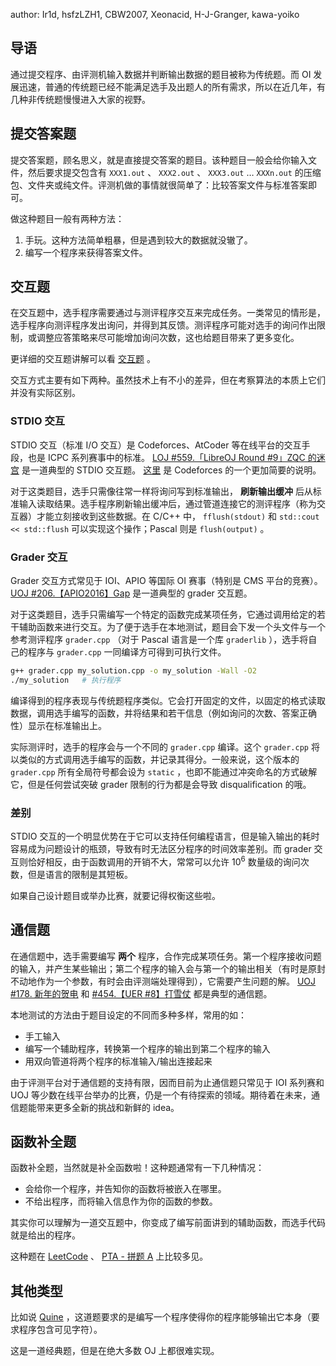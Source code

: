 author: Ir1d, hsfzLZH1, CBW2007, Xeonacid, H-J-Granger, kawa-yoiko

## 导语

通过提交程序、由评测机输入数据并判断输出数据的题目被称为传统题。而 OI 发展迅速，普通的传统题已经不能满足选手及出题人的所有需求，所以在近几年，有几种非传统题慢慢进入大家的视野。

## 提交答案题

提交答案题，顾名思义，就是直接提交答案的题目。该种题目一般会给你输入文件，然后要求提交包含有 `XXX1.out` 、 `XXX2.out` 、 `XXX3.out` … `XXXn.out` 的压缩包、文件夹或纯文件。评测机做的事情就很简单了：比较答案文件与标准答案即可。

做这种题目一般有两种方法：

1.  手玩。这种方法简单粗暴，但是遇到较大的数据就没辙了。
2.  编写一个程序来获得答案文件。

## 交互题

在交互题中，选手程序需要通过与测评程序交互来完成任务。一类常见的情形是，选手程序向测评程序发出询问，并得到其反馈。测评程序可能对选手的询问作出限制，或调整应答策略来尽可能增加询问次数，这也给题目带来了更多变化。

更详细的交互题讲解可以看 [交互题](../basic/interaction.md) 。

交互方式主要有如下两种。虽然技术上有不小的差异，但在考察算法的本质上它们并没有实际区别。

### STDIO 交互

STDIO 交互（标准 I/O 交互）是 Codeforces、AtCoder 等在线平台的交互手段，也是 ICPC 系列赛事中的标准。 [LOJ #559.「LibreOJ Round #9」ZQC 的迷宫](https://loj.ac/problem/559) 是一道典型的 STDIO 交互题。 [这里](https://codeforces.com/blog/entry/45307) 是 Codeforces 的一个更加简要的说明。

对于这类题目，选手只需像往常一样将询问写到标准输出， **刷新输出缓冲** 后从标准输入读取结果。选手程序刷新输出缓冲后，通过管道连接它的测评程序（称为交互器）才能立刻接收到这些数据。在 C/C++ 中， `fflush(stdout)` 和 `std::cout << std::flush` 可以实现这个操作；Pascal 则是 `flush(output)` 。

### Grader 交互

Grader 交互方式常见于 IOI、APIO 等国际 OI 赛事（特别是 CMS 平台的竞赛）。 [UOJ #206.【APIO2016】Gap](https://uoj.ac/problem/206) 是一道典型的 grader 交互题。

对于这类题目，选手只需编写一个特定的函数完成某项任务，它通过调用给定的若干辅助函数来进行交互。为了便于选手在本地测试，题目会下发一个头文件与一个参考测评程序 `grader.cpp` （对于 Pascal 语言是一个库 `graderlib` ），选手将自己的程序与 `grader.cpp` 一同编译方可得到可执行文件。

```sh
g++ grader.cpp my_solution.cpp -o my_solution -Wall -O2
./my_solution   # 执行程序
```

编译得到的程序表现与传统题程序类似。它会打开固定的文件，以固定的格式读取数据，调用选手编写的函数，并将结果和若干信息（例如询问的次数、答案正确性）显示在标准输出上。

实际测评时，选手的程序会与一个不同的 `grader.cpp` 编译。这个 `grader.cpp` 将以类似的方式调用选手编写的函数，并记录其得分。一般来说，这个版本的 `grader.cpp` 所有全局符号都会设为 `static` ，也即不能通过冲突命名的方式破解它，但是任何尝试突破 grader 限制的行为都是会导致 disqualification 的哦。

### 差别

STDIO 交互的一个明显优势在于它可以支持任何编程语言，但是输入输出的耗时容易成为问题设计的瓶颈，导致有时无法区分程序的时间效率差别。而 grader 交互则恰好相反，由于函数调用的开销不大，常常可以允许 $10^6$ 数量级的询问次数，但是语言的限制是其短板。

如果自己设计题目或举办比赛，就要记得权衡这些啦。

## 通信题

在通信题中，选手需要编写 **两个** 程序，合作完成某项任务。第一个程序接收问题的输入，并产生某些输出；第二个程序的输入会与第一个的输出相关（有时是原封不动地作为一个参数，有时会由评测端处理得到），它需要产生问题的解。 [UOJ #178. 新年的贺电](https://uoj.ac/problem/178) 和 [#454.【UER #8】打雪仗](https://uoj.ac/problem/454) 都是典型的通信题。

本地测试的方法由于题目设定的不同而多种多样，常用的如：

-   手工输入
-   编写一个辅助程序，转换第一个程序的输出到第二个程序的输入
-   用双向管道将两个程序的标准输入/输出连接起来

由于评测平台对于通信题的支持有限，因而目前为止通信题只常见于 IOI 系列赛和 UOJ 等少数在线平台举办的比赛，仍是一个有待探索的领域。期待着在未来，通信题能带来更多全新的挑战和新鲜的 idea。

## 函数补全题

函数补全题，当然就是补全函数啦！这种题通常有一下几种情况：

-   会给你一个程序，并告知你的函数将被嵌入在哪里。
-   不给出程序，而将输入信息作为你的函数的参数。

其实你可以理解为一道交互题中，你变成了编写前面讲到的辅助函数，而选手代码就是给出的程序。

这种题在 [LeetCode](https://leetcode.com/) 、 [PTA - 拼题 A](https://pintia.cn/problem-sets) 上比较多见。

## 其他类型

比如说 [Quine](https://loj.ac/problem/4) ，这道题要求的是编写一个程序使得你的程序能够输出它本身（要求程序包含可见字符）。

这是一道经典题，但是在绝大多数 OJ 上都很难实现。
